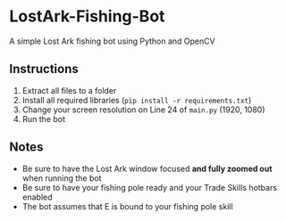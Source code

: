 # LostArk-Fishing-Bot
A simple Lost Ark fishing bot using Python and OpenCV

## Instructions
1. Extract all files to a folder
2. Install all required libraries (`pip install -r requirements.txt`)
3. Change your screen resolution on Line 24 of `main.py` (1920, 1080)
4. Run the bot

  
## Notes
* Be sure to have the Lost Ark window focused **and fully zoomed out** when running the bot
* Be sure to have your fishing pole ready and your Trade Skills hotbars enabled
* The bot assumes that E is bound to your fishing pole skill
